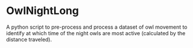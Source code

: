 # OwlNightLong
A python script to pre-process and process a dataset of owl movement to identify at which time of the night owls are most active (calculated by the distance traveled).
